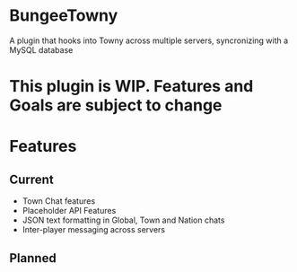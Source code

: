 # BungeeTowny
A plugin that hooks into Towny across multiple servers, syncronizing with a MySQL database

# This plugin is WIP. Features and Goals are subject to change

# Features

## Current
- Town Chat features
- Placeholder API Features
- JSON text formatting in Global, Town and Nation chats
- Inter-player messaging across servers

## Planned
